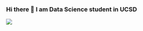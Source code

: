 ### Hi there 👋 I am </b>Data Science<b> student in UCSD

<img src="https://img.shields.io/badge/Android-3DDC84?style=flat-square&logo=Android&logoColor=white"/>


<!--
**LaCygus/LaCygus** is a ✨ _special_ ✨ repository because its `README.md` (this file) appears on your GitHub profile.

Here are some ideas to get you started:

- 🔭 I’m currently working on ...
- 🌱 I’m currently learning ...
- 👯 I’m looking to collaborate on ...
- 🤔 I’m looking for help with ...
- 💬 Ask me about ...
- 📫 How to reach me: ...
- 😄 Pronouns: ...
- ⚡ Fun fact: ...
-->
